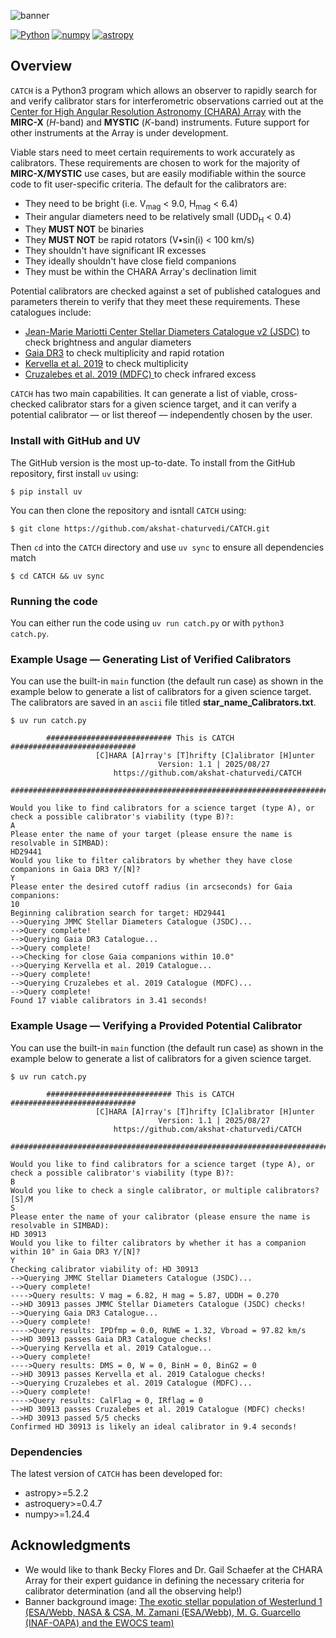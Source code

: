 ![banner](Banner/CATCH_banner.png)

[![Python](https://img.shields.io/badge/Python-3776AB?logo=python&logoColor=fff)](https://www.python.org)
[![numpy](https://img.shields.io/badge/NumPy-4DABCF?logo=numpy&logoColor=fff)](http://www.numpy.org/)
[![astropy](http://img.shields.io/badge/powered%20by-AstroPy-orange.svg?style=flat)](http://www.astropy.org/)

## Overview

`CATCH` is a Python3 program which allows an observer to rapidly search for and verify calibrator stars for interferometric observations carried out at the [Center for High Angular Resolution Astronomy (CHARA) Array](https://chara.gsu.edu) with the **MIRC-X** (_H_-band) and **MYSTIC** (_K_-band) instruments. Future support for other instruments at the Array is under development. 

Viable stars need to meet certain requirements to work accurately as calibrators. These requirements are chosen to work for the majority of **MIRC-X/MYSTIC** use cases, but are easily modifiable within the source code to fit user-specific criteria. The default for the calibrators are:
- They need to be bright (i.e. V<sub>mag</sub> < 9.0, H<sub>mag</sub> < 6.4)
- Their angular diameters need to be relatively small (UDD<sub>H</sub> < 0.4)
- They <b>MUST NOT</b> be binaries
- They <b>MUST NOT</b> be rapid rotators (V•sin(i) < 100 km/s)
- They shouldn't have significant IR excesses
- They ideally shouldn't have close field companions
- They must be within the CHARA Array's declination limit

Potential calibrators are checked against a set of published catalogues and parameters therein to verify that they meet these requirements. These catalogues include:
- [Jean-Marie Mariotti Center Stellar Diameters Catalogue v2 (JSDC)](https://vizier.cds.unistra.fr/viz-bin/VizieR-3?-source=II/346/jsdc_v2) to check brightness and angular diameters
- [Gaia DR3](https://vizier.cds.unistra.fr/viz-bin/VizieR-3?-source=I/355/gaiadr3) to check multiplicity and rapid rotation
- [Kervella et al. 2019](https://vizier.cds.unistra.fr/viz-bin/VizieR?-source=J/A+A/623/A72) to check multiplicity
- [Cruzalebes et al. 2019 (MDFC) ](https://vizier.cds.unistra.fr/viz-bin/VizieR?-source=II/361) to check infrared excess

`CATCH` has two main capabilities. It can generate a list of viable, cross-checked calibrator stars for a given science target, and it can verify a potential calibrator — or list thereof — independently chosen by the user.

### Install with GitHub and UV

The GitHub version is the most up-to-date. To install from the GitHub repository, first install `uv` using:
```
$ pip install uv
```
You can then clone the repository and isntall `CATCH` using:
```
$ git clone https://github.com/akshat-chaturvedi/CATCH.git
``` 
Then `cd` into the `CATCH` directory and use `uv sync` to ensure all dependencies match 
``` 
$ cd CATCH && uv sync
``` 

### Running the code
You can either run the code using `uv run catch.py` or with `python3 catch.py`.

### Example Usage — Generating List of Verified Calibrators
You can use the built-in `main` function (the default run case) as shown in the example below to generate a list of calibrators for a given science target. The calibrators are saved in an `ascii` file titled **star_name_Calibrators.txt**. 
```
$ uv run catch.py

        ############################ This is CATCH ############################
                   [C]HARA [A]rray's [T]hrifty [C]alibrator [H]unter
                                 Version: 1.1 | 2025/08/27                           
                       https://github.com/akshat-chaturvedi/CATCH                 
        #######################################################################
        
Would you like to find calibrators for a science target (type A), or check a possible calibrator's viability (type B)?:
A
Please enter the name of your target (please ensure the name is resolvable in SIMBAD):
HD29441
Would you like to filter calibrators by whether they have close companions in Gaia DR3 Y/[N]?
Y
Please enter the desired cutoff radius (in arcseconds) for Gaia companions:
10
Beginning calibration search for target: HD29441
-->Querying JMMC Stellar Diameters Catalogue (JSDC)...
-->Query complete!
-->Querying Gaia DR3 Catalogue...
-->Query complete!
-->Checking for close Gaia companions within 10.0"
-->Querying Kervella et al. 2019 Catalogue...
-->Query complete!
-->Querying Cruzalebes et al. 2019 Catalogue (MDFC)...
-->Query complete!
Found 17 viable calibrators in 3.41 seconds!
```

### Example Usage — Verifying a Provided Potential Calibrator
You can use the built-in `main` function (the default run case) as shown in the example below to generate a list of calibrators for a given science target.
```
$ uv run catch.py

        ############################ This is CATCH ############################
                   [C]HARA [A]rray's [T]hrifty [C]alibrator [H]unter
                                 Version: 1.1 | 2025/08/27                           
                       https://github.com/akshat-chaturvedi/CATCH                 
        #######################################################################
        
Would you like to find calibrators for a science target (type A), or check a possible calibrator's viability (type B)?:
B
Would you like to check a single calibrator, or multiple calibrators? [S]/M
S
Please enter the name of your calibrator (please ensure the name is resolvable in SIMBAD):
HD 30913
Would you like to filter calibrators by whether it has a companion within 10" in Gaia DR3 Y/[N]?
Y
Checking calibrator viability of: HD 30913
-->Querying JMMC Stellar Diameters Catalogue (JSDC)...
-->Query complete!
---->Query results: V mag = 6.82, H mag = 5.87, UDDH = 0.270
-->HD 30913 passes JMMC Stellar Diameters Catalogue (JSDC) checks!
-->Querying Gaia DR3 Catalogue...
-->Query complete!
---->Query results: IPDfmp = 0.0, RUWE = 1.32, Vbroad = 97.82 km/s
-->HD 30913 passes Gaia DR3 Catalogue checks!
-->Querying Kervella et al. 2019 Catalogue...
-->Query complete!
---->Query results: DMS = 0, W = 0, BinH = 0, BinG2 = 0
-->HD 30913 passes Kervella et al. 2019 Catalogue checks!
-->Querying Cruzalebes et al. 2019 Catalogue (MDFC)...
-->Query complete!
---->Query results: CalFlag = 0, IRflag = 0
-->HD 30913 passes Cruzalebes et al. 2019 Catalogue (MDFC) checks!
-->HD 30913 passed 5/5 checks
Confirmed HD 30913 is likely an ideal calibrator in 9.4 seconds!
```

### Dependencies

The latest version of `CATCH` has been developed for:
- astropy>=5.2.2
- astroquery>=0.4.7
- numpy>=1.24.4

## Acknowledgments
- We would like to thank Becky Flores and Dr. Gail Schaefer at the CHARA Array for their expert guidance in defining the necessary criteria for calibrator determination (and all the observing help!)
- Banner background image: [The exotic stellar population of Westerlund 1 (ESA/Webb, NASA & CSA, M. Zamani (ESA/Webb), M. G. Guarcello (INAF-OAPA) and the EWOCS team)](https://esawebb.org/images/potm2409a/)

